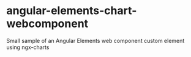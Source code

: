 # angular-elements-chart-webcomponent
Small sample of an Angular Elements web component custom element using ngx-charts
